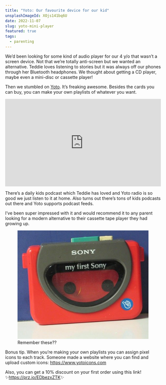 ```yaml
---
title: "Yoto: Our favourite device for our kid"
unsplashImageId: XOjs141bq6U
date: 2022-11-07
slug: yoto-mini-player
featured: true
tags:
  - parenting
---
```


We’d been looking for some kind of audio player for our 4 y/o that wasn’t a screen device. Not that we’re totally anti-screen but we wanted an alternative. Teddie loves listening to stories but it was always off our phones through her Bluetooth headphones. We thought about getting a CD player, maybe even a mini-disc or cassette player!

Then we stumbled on [Yoto](https://yotoplay.com). It’s freaking awesome. Besides the cards you can buy, you can make your own playlists of whatever you want.

<div style="padding:56.25% 0 0 0;position:relative;"><iframe src="https://player.vimeo.com/video/646857162?h=c37b74908f&byline=0" style="position:absolute;top:0;left:0;width:100%;height:100%;" frameborder="0" allow="autoplay; fullscreen; picture-in-picture" allowfullscreen></iframe></div><script src="https://player.vimeo.com/api/player.js"></script>

There’s a daily kids podcast which Teddie has loved and Yoto radio is so good we just listen to it at home. Also turns out there’s tons of kids podcasts out there and Yoto supports podcast feeds.

I’ve been super impressed with it and would recommend it to any parent looking for a modern alternative to their cassette tape player they had growing up.

<figure><img src="/notes/2022-11-07-yoto-player/my-first-sony.jpg" alt="My first sony walkman"/><figcaption>Remember these??</figcaption></figure>


Bonus tip. When you’re making your own playlists you can assign pixel icons to each track. Someone made a website where you can find and upload custom icons: https://www.yotoicons.com

Also, you can get a 10% discount on your first order using this link! ✨<https://prz.io/EDbezxZTK>✨
